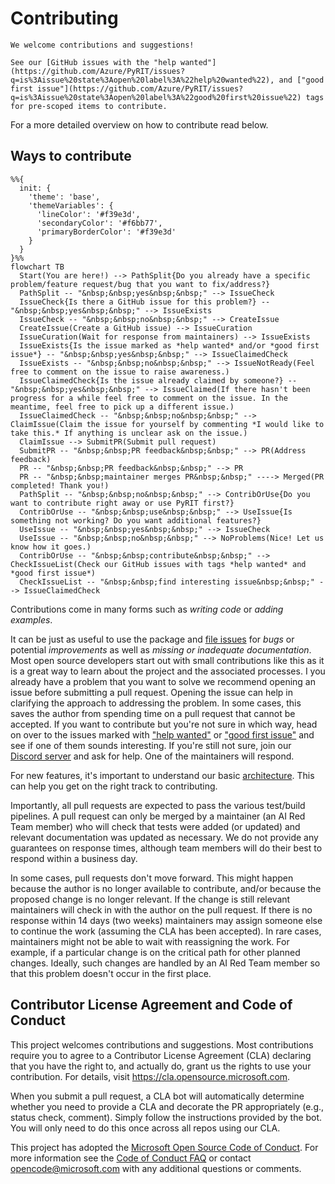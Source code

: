 # Contributing

```{note}
We welcome contributions and suggestions!

See our [GitHub issues with the "help wanted"](https://github.com/Azure/PyRIT/issues?q=is%3Aissue%20state%3Aopen%20label%3A%22help%20wanted%22), and ["good first issue"](https://github.com/Azure/PyRIT/issues?q=is%3Aissue%20state%3Aopen%20label%3A%22good%20first%20issue%22) tags for pre-scoped items to contribute.
```

For a more detailed overview on how to contribute read below.

## Ways to contribute

```{mermaid}
%%{
  init: {
    'theme': 'base',
    'themeVariables': {
      'lineColor': '#f39e3d',
      'secondaryColor': '#f6bb77',
      'primaryBorderColor': '#f39e3d'
    }
  }
}%%
flowchart TB
  Start(You are here!) --> PathSplit{Do you already have a specific problem/feature request/bug that you want to fix/address?}
  PathSplit -- "&nbsp;&nbsp;yes&nbsp;&nbsp;" --> IssueCheck
  IssueCheck{Is there a GitHub issue for this problem?} -- "&nbsp;&nbsp;yes&nbsp;&nbsp;" --> IssueExists
  IssueCheck -- "&nbsp;&nbsp;no&nbsp;&nbsp;" --> CreateIssue
  CreateIssue(Create a GitHub issue) --> IssueCuration
  IssueCuration(Wait for response from maintainers) --> IssueExists
  IssueExists{Is the issue marked as *help wanted* and/or *good first issue*} -- "&nbsp;&nbsp;yes&nbsp;&nbsp;" --> IssueClaimedCheck
  IssueExists -- "&nbsp;&nbsp;no&nbsp;&nbsp;" --> IssueNotReady(Feel free to comment on the issue to raise awareness.)
  IssueClaimedCheck{Is the issue already claimed by someone?} -- "&nbsp;&nbsp;yes&nbsp;&nbsp;" --> IssueClaimed(If there hasn't been progress for a while feel free to comment on the issue. In the meantime, feel free to pick up a different issue.)
  IssueClaimedCheck -- "&nbsp;&nbsp;no&nbsp;&nbsp;" --> ClaimIssue(Claim the issue for yourself by commenting *I would like to take this.* If anything is unclear ask on the issue.)
  ClaimIssue --> SubmitPR(Submit pull request)
  SubmitPR -- "&nbsp;&nbsp;PR feedback&nbsp;&nbsp;" --> PR(Address feedback)
  PR -- "&nbsp;&nbsp;PR feedback&nbsp;&nbsp;" --> PR
  PR -- "&nbsp;&nbsp;maintainer merges PR&nbsp;&nbsp;" ----> Merged(PR completed! Thank you!)
  PathSplit -- "&nbsp;&nbsp;no&nbsp;&nbsp;" --> ContribOrUse{Do you want to contribute right away or use PyRIT first?}
  ContribOrUse -- "&nbsp;&nbsp;use&nbsp;&nbsp;" --> UseIssue{Is something not working? Do you want additional features?}
  UseIssue -- "&nbsp;&nbsp;yes&nbsp;&nbsp;" --> IssueCheck
  UseIssue -- "&nbsp;&nbsp;no&nbsp;&nbsp;" --> NoProblems(Nice! Let us know how it goes.)
  ContribOrUse -- "&nbsp;&nbsp;contribute&nbsp;&nbsp;" --> CheckIssueList(Check our GitHub issues with tags *help wanted* and *good first issue*)
  CheckIssueList -- "&nbsp;&nbsp;find interesting issue&nbsp;&nbsp;" --> IssueClaimedCheck
```

Contributions come in many forms such as *writing code* or *adding examples*.

It can be just as useful to use the package and [file issues](https://github.com/Azure/PyRIT/issues) for *bugs* or potential *improvements* as well as *missing or inadequate documentation*. Most open source developers start out with small contributions like this as it is a great way to learn about the project and the associated processes. I you already have a problem that you want to solve we recommend opening an issue before submitting a pull request. Opening the issue can help in clarifying the approach to addressing the problem. In some cases, this saves the author from spending time on a pull request that cannot be accepted. If you want to contribute but you're not sure in which way, head on over to the issues marked with ["help wanted"](https://github.com/Azure/PyRIT/issues?q=is%3Aissue%20state%3Aopen%20label%3A%22help%20wanted%22) or ["good first issue"](https://github.com/Azure/PyRIT/issues?q=is%3Aissue%20state%3Aopen%20label%3A%22good%20first%20issue%22) and see if one of them sounds interesting. If you're still not sure, join our [Discord server](https://discord.gg/9fMpq3tc8u) and ask for help. One of the maintainers will respond.

For new features, it's important to understand our basic [architecture](../code/architecture.md). This can help you get on the right track to contributing.

Importantly, all pull requests are expected to pass the various test/build pipelines. A pull request can only be merged by a maintainer (an AI Red Team member) who will check that tests were added (or updated) and relevant documentation was updated as necessary. We do not provide any guarantees on response times, although team members will do their best to respond within a business day.

In some cases, pull requests don't move forward. This might happen because the author is no longer available to contribute, and/or because the proposed change is no longer relevant. If the change is still relevant maintainers will check in with the author on the pull request. If there is no response within 14 days (two weeks) maintainers may assign someone else to continue the work (assuming the CLA has been accepted). In rare cases, maintainers might not be able to wait with reassigning the work. For example, if a particular change is on the critical path for other planned changes. Ideally, such changes are handled by an AI Red Team member so that this problem doesn't occur in the first place.

## Contributor License Agreement and Code of Conduct

This project welcomes contributions and suggestions.
Most contributions require you to agree to a Contributor License Agreement (CLA) declaring that you have the right to, and actually do, grant us the rights to use your contribution.
For details, visit https://cla.opensource.microsoft.com.

When you submit a pull request, a CLA bot will automatically determine whether you need to provide a CLA and decorate the PR appropriately (e.g., status check, comment).
Simply follow the instructions provided by the bot.
You will only need to do this once across all repos using our CLA.

This project has adopted the [Microsoft Open Source Code of Conduct](https://opensource.microsoft.com/codeofconduct/).
For more information see the [Code of Conduct FAQ](https://opensource.microsoft.com/codeofconduct/faq/) or
contact [opencode@microsoft.com](mailto:opencode@microsoft.com) with any additional questions or comments.
